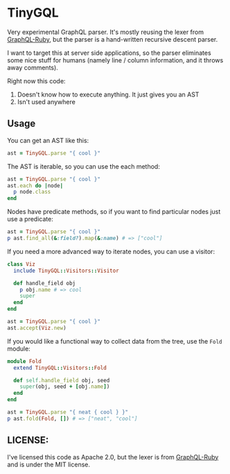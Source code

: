 # TinyGQL

Very experimental GraphQL parser.  It's mostly reusing the lexer from
[GraphQL-Ruby](https://github.com/rmosolgo/graphql-ruby), but the parser is a
hand-written recursive descent parser.

I want to target this at server side applications, so the parser eliminates some nice stuff for humans (namely line / column information, and it throws away comments).

Right now this code:

1. Doesn't know how to execute anything.  It just gives you an AST
2. Isn't used anywhere

## Usage

You can get an AST like this:

```ruby
ast = TinyGQL.parse "{ cool }"
```

The AST is iterable, so you can use the each method:

```ruby
ast = TinyGQL.parse "{ cool }"
ast.each do |node|
  p node.class
end
```

Nodes have predicate methods, so if you want to find particular nodes just use a predicate:

```ruby
ast = TinyGQL.parse "{ cool }"
p ast.find_all(&:field?).map(&:name) # => ["cool"]
```

If you need a more advanced way to iterate nodes, you can use a visitor:

```ruby
class Viz
  include TinyGQL::Visitors::Visitor

  def handle_field obj
    p obj.name # => cool
    super
  end
end

ast = TinyGQL.parse "{ cool }"
ast.accept(Viz.new)
```

If you would like a functional way to collect data from the tree, use the `Fold` module:

```ruby
module Fold
  extend TinyGQL::Visitors::Fold

  def self.handle_field obj, seed
    super(obj, seed + [obj.name])
  end
end

ast = TinyGQL.parse "{ neat { cool } }"
p ast.fold(Fold, []) # => ["neat", "cool"]
```

## LICENSE:

I've licensed this code as Apache 2.0, but the lexer is from [GraphQL-Ruby](https://github.com/rmosolgo/graphql-ruby/blob/772734dfcc7aa0513c867259912474ef0ba799c3/lib/graphql/language/lexer.rb) and is under the MIT license.
